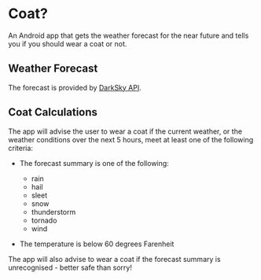 Coat?
=====

An Android app that gets the weather forecast for the near future and tells you if you should wear a coat or not.

Weather Forecast
----------------

The forecast is provided by [DarkSky API](https://darksky.net/dev/docs).

Coat Calculations
-----------------

The app will advise the user to wear a coat if the current weather, or the weather conditions over the next 5 hours, meet at least one of the following criteria:
 
* The forecast summary is one of the following:

  * rain
  * hail
  * sleet
  * snow
  * thunderstorm
  * tornado
  * wind
  
* The temperature is below 60 degrees Farenheit

The app will also advise to wear a coat if the forecast summary is unrecognised - better safe than sorry!
